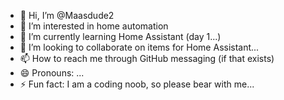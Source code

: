 - 👋 Hi, I’m @Maasdude2
- 👀 I’m interested in home automation
- 🌱 I’m currently learning Home Assistant (day 1...)
- 💞️ I’m looking to collaborate on items for Home Assistant...
- 📫 How to reach me through GitHub messaging (if that exists)
- 😄 Pronouns: ...
- ⚡ Fun fact: I am a coding noob, so please bear with me...

<!---
Maasdude2/Maasdude2 is a ✨ special ✨ repository because its `README.md` (this file) appears on your GitHub profile.
You can click the Preview link to take a look at your changes.
--->
